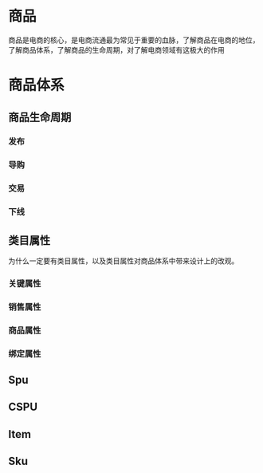 # 商品

商品是电商的核心，是电商流通最为常见于重要的血脉，了解商品在电商的地位，了解商品体系，了解商品的生命周期，对了解电商领域有这极大的作用

# 商品体系

## 商品生命周期

### 发布

### 导购

### 交易

### 下线

## 类目属性

为什么一定要有类目属性，以及类目属性对商品体系中带来设计上的改观。

### 关键属性

### 销售属性

### 商品属性

### 绑定属性

## Spu

## CSPU

## Item

## Sku

